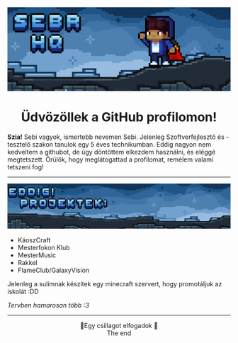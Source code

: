 <img src="media/sebRbanner.png">
<h1 align="center">
Üdvözöllek a GitHub profilomon!
</h1>
<b>Szia!</b> Sebi vagyok, ismertebb nevemen Sebi. Jelenleg Szoftverfejlesztő és -tesztelő szakon tanulok egy 5 éves technikumban. Eddig nagyon nem kedveltem a githubot, de úgy döntöttem elkezdem használni, és eléggé megtetszett. Örülök, hogy meglátogattad a profilomat, remélem valami tetszeni fog!<hr>

<img src="media/git-Projektek2.png">

 - KáoszCraft
 - Mesterfokon Klub
 - MesterMusic
 - Rakkel
 - FlameClub/GalaxyVision

Jelenleg a sulimnak készítek egy minecraft szervert, hogy promotáljuk az iskolát :DD

*Tervben hamarosan több :3*
<hr><p align="center">
💓Egy csillagot elfogadok 💓<br>
The end
</p>
